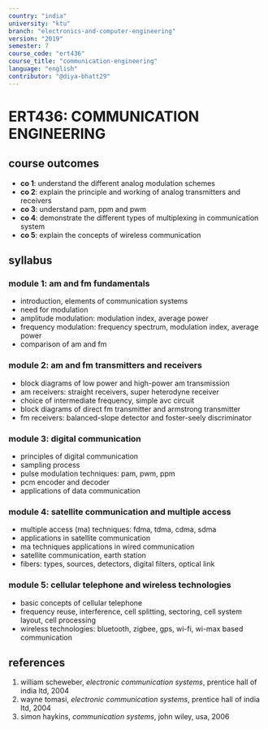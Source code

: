 ```yaml
---
country: "india"
university: "ktu"
branch: "electronics-and-computer-engineering"
version: "2019"
semester: 7
course_code: "ert436"
course_title: "communication-engineering"
language: "english"
contributor: "@diya-bhatt29"
---
```


# ERT436: COMMUNICATION ENGINEERING

## course outcomes

- **co 1**: understand the different analog modulation schemes  
- **co 2**: explain the principle and working of analog transmitters and receivers  
- **co 3**: understand pam, ppm and pwm  
- **co 4**: demonstrate the different types of multiplexing in communication system  
- **co 5**: explain the concepts of wireless communication  

## syllabus

### module 1: am and fm fundamentals

- introduction, elements of communication systems  
- need for modulation  
- amplitude modulation: modulation index, average power  
- frequency modulation: frequency spectrum, modulation index, average power  
- comparison of am and fm  

### module 2: am and fm transmitters and receivers

- block diagrams of low power and high-power am transmission  
- am receivers: straight receivers, super heterodyne receiver  
- choice of intermediate frequency, simple avc circuit  
- block diagrams of direct fm transmitter and armstrong transmitter  
- fm receivers: balanced-slope detector and foster-seely discriminator  

### module 3: digital communication

- principles of digital communication  
- sampling process  
- pulse modulation techniques: pam, pwm, ppm  
- pcm encoder and decoder  
- applications of data communication  

### module 4: satellite communication and multiple access

- multiple access (ma) techniques: fdma, tdma, cdma, sdma  
- applications in satellite communication  
- ma techniques applications in wired communication  
- satellite communication, earth station  
- fibers: types, sources, detectors, digital filters, optical link  

### module 5: cellular telephone and wireless technologies

- basic concepts of cellular telephone  
- frequency reuse, interference, cell splitting, sectoring, cell system layout, cell processing  
- wireless technologies: bluetooth, zigbee, gps, wi-fi, wi-max based communication  

## references

1. william scheweber, *electronic communication systems*, prentice hall of india ltd, 2004  
2. wayne tomasi, *electronic communication systems*, prentice hall of india ltd, 2004  
3. simon haykins, *communication systems*, john wiley, usa, 2006  

